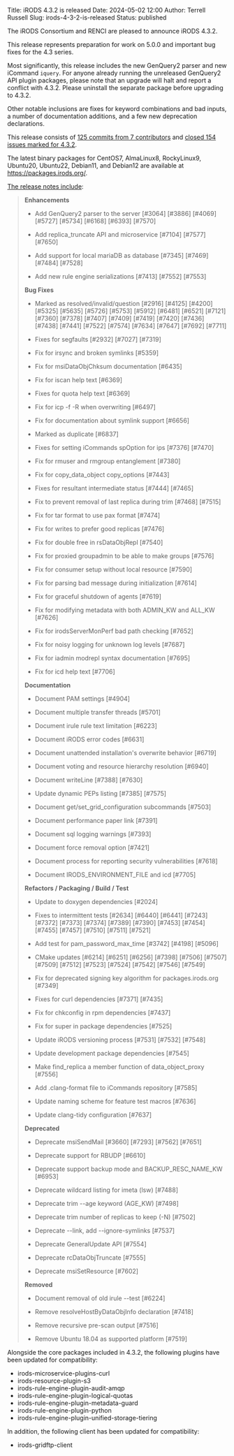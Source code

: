 Title: iRODS 4.3.2 is released
Date: 2024-05-02 12:00
Author: Terrell Russell
Slug: irods-4-3-2-is-released
Status: published

The iRODS Consortium and RENCI are pleased to announce iRODS 4.3.2.

This release represents preparation for work on 5.0.0 and important bug fixes for the 4.3 series.

Most significantly, this release includes the new GenQuery2 parser and new iCommand `iquery`.  For anyone already running the unreleased GenQuery2 API plugin packages, please note that an upgrade will halt and report a conflict with 4.3.2.  Please uninstall the separate package before upgrading to 4.3.2.

Other notable inclusions are fixes for keyword combinations and bad inputs, a number of documentation additions, and a few new deprecation declarations.

This release consists of [125 commits from 7 contributors](https://github.com/irods/irods/compare/4.3.1...4.3.2) and [closed 154 issues marked for 4.3.2](https://github.com/irods/irods/issues?q=milestone%3A4.3.2).

The latest binary packages for CentOS7, AlmaLinux8, RockyLinux9, Ubuntu20, Ubuntu22, Debian11, and Debian12 are available at <https://packages.irods.org/>.

<!--more-->

[The release notes include](https://docs.irods.org/4.3.2/release_notes/):

> **Enhancements**
>
> - Add GenQuery2 parser to the server [#3064] [#3886] [#4069] [#5727] [#5734] [#6168] [#6393] [#7570]
>
> - Add replica_truncate API and microservice [#7104] [#7577] [#7650]
>
> - Add support for local mariaDB as database [#7345] [#7469] [#7484] [#7528]
>
> - Add new rule engine serializations [#7413] [#7552] [#7553]
>
> **Bug Fixes**
>
> - Marked as resolved/invalid/question [#2916] [#4125] [#4200] [#5325] [#5635] [#5726] [#5753] [#5912] [#6481] [#6521] [#7121] [#7360] [#7378] [#7407] [#7409] [#7419] [#7420] [#7436] [#7438] [#7441] [#7522] [#7574]  [#7634] [#7647] [#7692] [#7711]
>
> - Fixes for segfaults [#2932] [#7027] [#7319]
>
> - Fix for irsync and broken symlinks [#5359]
>
> - Fix for msiDataObjChksum documentation [#6435]
>
> - Fix for iscan help text [#6369]
>
> - Fixes for quota help text [#6369]
>
> - Fix for icp -f -R when overwriting [#6497]
>
> - Fix for documentation about symlink support [#6656]
>
> - Marked as duplicate [#6837]
>
> - Fixes for setting iCommands spOption for ips [#7376] [#7470]
>
> - Fix for rmuser and rmgroup entanglement [#7380]
>
> - Fix for copy_data_object copy_options [#7443]
>
> - Fixes for resultant intermediate status [#7444] [#7465]
>
> - Fix to prevent removal of last replica during trim [#7468] [#7515]
>
> - Fix for tar format to use pax format [#7474]
>
> - Fix for writes to prefer good replicas [#7476]
>
> - Fix for double free in rsDataObjRepl [#7540]
>
> - Fix for proxied groupadmin to be able to make groups [#7576]
>
> - Fix for consumer setup without local resource [#7590]
>
> - Fix for parsing bad message during initialization [#7614]
>
> - Fix for graceful shutdown of agents [#7619]
>
> - Fix for modifying metadata with both ADMIN_KW and ALL_KW [#7626]
>
> - Fix for irodsServerMonPerf bad path checking [#7652]
>
> - Fix for noisy logging for unknown log levels [#7687]
>
> - Fix for iadmin modrepl syntax documentation [#7695]
>
> - Fix for icd help text [#7706]
>
> **Documentation**
>
> - Document PAM settings [#4904]
>
> - Document multiple transfer threads [#5701]
>
> - Document irule rule text limitation [#6223]
>
> - Document iRODS error codes [#6631]
>
> - Document unattended installation's overwrite behavior [#6719]
>
> - Document voting and resource hierarchy resolution [#6940]
>
> - Document writeLine [#7388] [#7630]
>
> - Update dynamic PEPs listing [#7385] [#7575]
>
> - Document get/set_grid_configuration subcommands [#7503]
>
> - Document performance paper link [#7391]
>
> - Document sql logging warnings [#7393]
>
> - Document force removal option [#7421]
>
> - Document process for reporting security vulnerabilities [#7618]
>
> - Document IRODS_ENVIRONMENT_FILE and icd [#7705]
>
> **Refactors / Packaging / Build / Test**
>
> - Update to doxygen dependencies [#2024]
>
> - Fixes to intermittent tests [#2634] [#6440] [#6441] [#7243] [#7372] [#7373] [#7374] [#7389] [#7390] [#7453] [#7454] [#7455] [#7457] [#7510] [#7511] [#7521]
>
> - Add test for pam_password_max_time [#3742] [#4198] [#5096]
>
> - CMake updates [#6214] [#6251] [#6256] [#7398] [#7506] [#7507] [#7509] [#7512] [#7523] [#7524] [#7542] [#7546] [#7549]
>
> - Fix for deprecated signing key algorithm for packages.irods.org [#7349]
>
> - Fixes for curl dependencies [#7371] [#7435]
>
> - Fix for chkconfig in rpm dependencies [#7437]
>
> - Fix for super in package dependencies [#7525]
>
> - Update iRODS versioning process [#7531] [#7532] [#7548]
>
> - Update development package dependencies [#7545]
>
> - Make find_replica a member function of data_object_proxy [#7556]
>
> - Add .clang-format file to iCommands repository [#7585]
>
> - Update naming scheme for feature test macros [#7636]
>
> - Update clang-tidy configuration [#7637]
>
> **Deprecated**
>
> - Deprecate msiSendMail [#3660] [#7293] [#7562] [#7651]
>
> - Deprecate support for RBUDP [#6610]
>
> - Deprecate support backup mode and BACKUP_RESC_NAME_KW [#6953]
>
> - Deprecate wildcard listing for imeta (lsw) [#7488]
>
> - Deprecate trim --age keyword (AGE_KW) [#7498]
>
> - Deprecate trim number of replicas to keep (-N) [#7502]
>
> - Deprecate --link, add --ignore-symlinks [#7537]
>
> - Deprecate GeneralUpdate API [#7554]
>
> - Deprecate rcDataObjTruncate [#7555]
>
> - Deprecate msiSetResource [#7602]
>
> **Removed**
>
> - Document removal of old irule --test [#6224]
>
> - Remove resolveHostByDataObjInfo declaration [#7418]
>
> - Remove recursive pre-scan output [#7516]
>
> - Remove Ubuntu 18.04 as supported platform [#7519]


Alongside the core packages included in 4.3.2, the following plugins have been updated for compatibility:

- irods-microservice-plugins-curl
- irods-resource-plugin-s3
- irods-rule-engine-plugin-audit-amqp
- irods-rule-engine-plugin-logical-quotas
- irods-rule-engine-plugin-metadata-guard
- irods-rule-engine-plugin-python
- irods-rule-engine-plugin-unified-storage-tiering

In addition, the following client has been updated for compatibility:

- irods-gridftp-client

